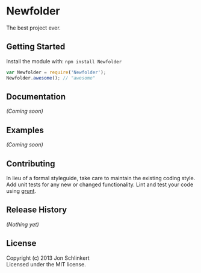 # Newfolder

The best project ever.

## Getting Started
Install the module with: `npm install Newfolder`

```javascript
var Newfolder = require('Newfolder');
Newfolder.awesome(); // "awesome"
```

## Documentation
_(Coming soon)_

## Examples
_(Coming soon)_

## Contributing
In lieu of a formal styleguide, take care to maintain the existing coding style. Add unit tests for any new or changed functionality. Lint and test your code using [grunt](http://gruntjs.com/).

## Release History
_(Nothing yet)_

## License
Copyright (c) 2013 Jon Schlinkert  
Licensed under the MIT license.
